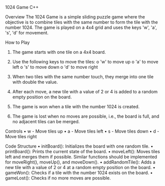 1024 Game C++

Overview
The 1024 Game is a simple sliding puzzle game where the objective is to combine tiles with the same number to form the tile with the number 1024. The game is played on a 4x4 grid and uses the keys 'w', 'a', 's', 'd' for movement.

How to Play
1.	The game starts with one tile on a 4x4 board.
2.	Use the following keys to move the tiles:
o	'w' to move up
o	'a' to move left
o	's' to move down
o	'd' to move right

3.	When two tiles with the same number touch, they merge into one tile with double the value.
4.	After each move, a new tile with a value of 2 or 4 is added to a random empty position on the board.
5.	The game is won when a tile with the number 1024 is created.
6.	The game is lost when no moves are possible, i.e., the board is full, and no adjacent tiles can be merged.

Controls
•	w - Move tiles up
•	a - Move tiles left
•	s - Move tiles down
•	d - Move tiles right

Code Structure
•	initBoard(): Initializes the board with one random tile.
•	printBoard(): Prints the current state of the board.
•	moveLeft(): Moves tiles left and merges them if possible. Similar functions should be implemented for moveRight(), moveUp(), and moveDown().
•	addRandomTile(): Adds a new tile with a value of 2 or 4 at a random empty position on the board.
•	gameWon(): Checks if a tile with the number 1024 exists on the board.
•	gameLost(): Checks if no more moves are possible.
